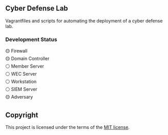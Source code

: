 ## Cyber Defense Lab
Vagrantfiles and scripts for automating the deployment of a cyber defense lab.

### Development Status
:yellow_circle: Firewall  
:yellow_circle: Domain Controller  
:white_circle: Member Server  
:white_circle: WEC Server  
:white_circle: Workstation  
:white_circle: SIEM Server  
:yellow_circle: Adversary

## Copyright
This project is licensed under the terms of the [MIT license](/LICENSE).